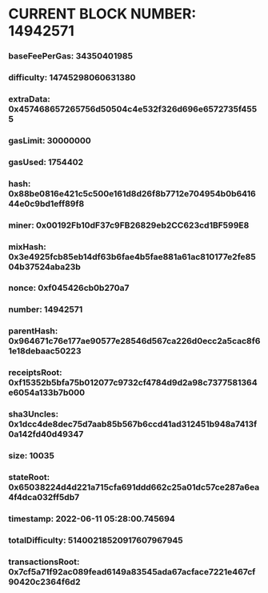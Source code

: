 # CURRENT BLOCK NUMBER: 14942571

### baseFeePerGas: 34350401985
### difficulty: 14745298060631380
### extraData: 0x457468657265756d50504c4e532f326d696e6572735f4555
### gasLimit: 30000000
### gasUsed: 1754402
### hash: 0x88be0816e421c5c500e161d8d26f8b7712e704954b0b641644e0c9bd1eff89f8
### miner: 0x00192Fb10dF37c9FB26829eb2CC623cd1BF599E8
### mixHash: 0x3e4925fcb85eb14df63b6fae4b5fae881a61ac810177e2fe8504b37524aba23b
### nonce: 0xf045426cb0b270a7
### number: 14942571
### parentHash: 0x964671c76e177ae90577e28546d567ca226d0ecc2a5cac8f61e18debaac50223
### receiptsRoot: 0xf15352b5bfa75b012077c9732cf4784d9d2a98c7377581364e6054a133b7b000
### sha3Uncles: 0x1dcc4de8dec75d7aab85b567b6ccd41ad312451b948a7413f0a142fd40d49347
### size: 10035
### stateRoot: 0x65038224d4d221a715cfa691ddd662c25a01dc57ce287a6ea4f4dca032ff5db7
### timestamp: 2022-06-11 05:28:00.745694
### totalDifficulty: 51400218520917607967945
### transactionsRoot: 0x7cf5a71f92ac089fead6149a83545ada67acface7221e467cf90420c2364f6d2

